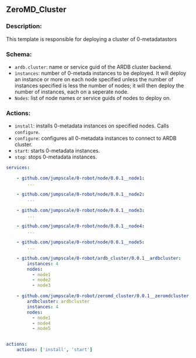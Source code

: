 

## ZeroMD_Cluster

### Description:
This template is responsible for deploying a cluster of 0-metadatastors


### Schema:
 - `ardb.cluster`: name or service guid of the ARDB cluster backend.
 - `instances`: number of 0-metada instances to be deployed. It will deploy an instance or more on each node specified unless the number of instances specified is less the number of nodes; it will then deploy the number of instances, each on a seperate node.
 - `Nodes`: list of node names or service guids of nodes to deploy on.

### Actions:
 - `install`: installs 0-metadata instances on specified nodes. Calls `configure`.
 - `configure`: configures all 0-metadata instances to connect to ARDB cluster.
 - `start`: starts 0-metadata instances.
 - `stop`: stops 0-metadata instances.


```yaml
services:

    - github.com/jumpscale/0-robot/node/0.0.1__node1:
        ...

    - github.com/jumpscale/0-robot/node/0.0.1__node2:
        ... 

    - github.com/jumpscale/0-robot/node/0.0.1__node3:
        ...

    - github.com/jumpscale/0-robot/node/0.0.1__node4:
        ...

    - github.com/jumpscale/0-robot/node/0.0.1__node5:
        ...

    - github.com/jumpscale/0-robot/ardb_cluster/0.0.1__ardbcluster:
        instances: 4
        nodes:         
          - node1
          - node2
          - node3

    - github.com/jumpscale/0-robot/zeromd_cluster/0.0.1__zeromdcluster:
        ardbcluster: ardbcluster
        instances: 4
        nodes:         
          - node1
          - node4
          - node5


actions:
    actions: ['install', 'start']
```


